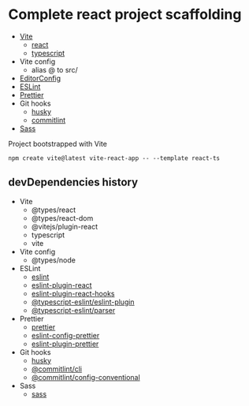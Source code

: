 # Complete react project scaffolding

- [Vite](https://vitejs.dev/)
  - [react](https://react.dev/)
  - [typescript](https://www.typescriptlang.org/)
- Vite config
  - alias @ to src/
- [EditorConfig](https://editorconfig.org/)
- [ESLint](https://eslint.org/)
- [Prettier](https://prettier.io/)
- Git hooks
  - [husky](https://typicode.github.io/husky/#/)
  - [commitlint](https://commitlint.js.org/#/)
- [Sass](https://sass-lang.com/)

Project bootstrapped with Vite

```shell
npm create vite@latest vite-react-app -- --template react-ts
```

## devDependencies history

- Vite
  - @types/react
  - @types/react-dom
  - @vitejs/plugin-react
  - typescript
  - vite
- Vite config
  - @types/node
- ESLint
  - [eslint](https://www.npmjs.com/package/eslint)
  - [eslint-plugin-react](https://www.npmjs.com/package/eslint-plugin-react)
  - [eslint-plugin-react-hooks](https://www.npmjs.com/package/eslint-plugin-react-hooks)
  - [@typescript-eslint/eslint-plugin](https://www.npmjs.com/package/@typescript-eslint/eslint-plugin)
  - [@typescript-eslint/parser](https://www.npmjs.com/package/@typescript-eslint/parser)
- Prettier
  - [prettier](https://www.npmjs.com/package/prettier)
  - [eslint-config-prettier](https://www.npmjs.com/package/eslint-config-prettier)
  - [eslint-plugin-prettier](https://www.npmjs.com/package/eslint-plugin-prettier)
- Git hooks
  - [husky](https://www.npmjs.com/package/husky)
  - [@commitlint/cli](https://www.npmjs.com/package/@commitlint/cli)
  - [@commitlint/config-conventional](https://www.npmjs.com/package/@commitlint/config-conventional)
- Sass
  - [sass](https://www.npmjs.com/package/sass)
